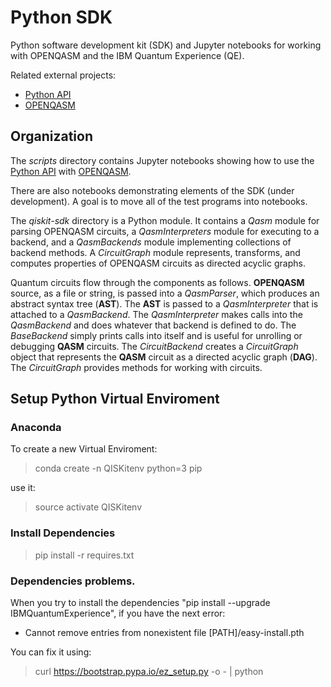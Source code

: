 # Python SDK

Python software development kit (SDK) and Jupyter notebooks for working with OPENQASM and the IBM Quantum Experience (QE).

Related external projects:

- [Python API](https://github.com/IBM/qiskit-api-py)
- [OPENQASM](https://github.com/IBM/qiskit-openqasm)

## Organization

The *scripts* directory contains Jupyter notebooks showing how to use the [Python API](https://github.com/IBM/qiskit-api-py) with [OPENQASM](https://github.com/IBM/qiskit-openqasm).

There are also notebooks demonstrating elements of the SDK (under development). A goal is to move all of the test programs into notebooks.

The *qiskit-sdk* directory is a Python module. It contains a *Qasm* module for parsing OPENQASM circuits, a *QasmInterpreters* module for executing to a backend, and a *QasmBackends* module implementing collections of backend methods. A *CircuitGraph* module represents, transforms, and computes properties of OPENQASM circuits as directed acyclic graphs.

Quantum circuits flow through the components as follows. **OPENQASM** source, as a file or string, is passed into a *QasmParser*, which produces an abstract syntax tree (**AST**). The **AST** is passed to a *QasmInterpreter* that is attached to a *QasmBackend*. The *QasmInterpreter* makes calls into the *QasmBackend* and does whatever that backend is defined to do. The *BaseBackend* simply prints calls into itself and is useful for unrolling or debugging **QASM** circuits. The *CircuitBackend* creates a *CircuitGraph* object that represents the **QASM** circuit as a directed acyclic graph (**DAG**). The *CircuitGraph* provides methods for working with circuits.

## Setup Python Virtual Enviroment
### Anaconda
To create a new Virtual Enviroment:
> conda create -n QISKitenv python=3 pip

use it:

> source activate QISKitenv

### Install Dependencies
> pip install -r requires.txt


### Dependencies problems.

When you try to install the dependencies "pip install --upgrade IBMQuantumExperience", if you have the next error:

* Cannot remove entries from nonexistent file [PATH]/easy-install.pth

You can fix it using:

> curl https://bootstrap.pypa.io/ez_setup.py -o - | python

